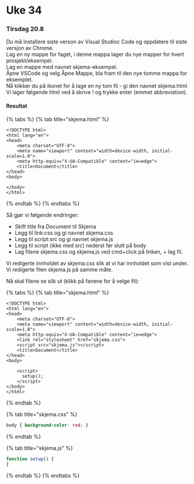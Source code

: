 # Uke 34

### Tirsdag 20.8

Du må installere siste verson av Visual Studioc Code og oppdatere til siste versjon av Chrome.  
Lag en ny mappe for faget, i denne mappa lager du nye mapper for hvert prosjekt/eksempel.   
Lag en mappe med navnet skjema-eksempel.   
Åpne VSCode og velg Åpne Mappe, bla fram til den nye tomme mappa for eksemplet.   
Nå klikker du på ikonet for å lage en ny tom fil - gi den navnet skjema.html   
Vi lager følgende html ved å skrive ! og trykke enter \(emmet abbreviation\).

#### Resultat

{% tabs %}
{% tab title="skjema.html" %}
```markup
<!DOCTYPE html>
<html lang="en">
<head>
    <meta charset="UTF-8">
    <meta name="viewport" content="width=device-width, initial-scale=1.0">
    <meta http-equiv="X-UA-Compatible" content="ie=edge">
    <title>Document</title>
</head>
<body>

</body>
</html>
```
{% endtab %}
{% endtabs %}

Så gjør vi følgende endringer:

* Skift title fra Document til Skjema 
* Legg til link:css og gi navnet skjema.css 
* Legg til script:src og gi navnet skjema.js 
* Legg til script \(ikke med src\) nederst før slutt på body 
* Lag filene skjema.css og skjema.js ved cmd+click på linken, + lag fil.

Vi redigerte innholdet av skjema.css slik at vi har innholdet som vist under.  
Vi redigerte filen skjema.js på samme måte. 

Nå skal filene se slik ut \(klikk på fanene for å velge fil\):

{% tabs %}
{% tab title="skjema.html" %}
```markup
<!DOCTYPE html>
<html lang="en">
<head>
    <meta charset="UTF-8">
    <meta name="viewport" content="width=device-width, initial-scale=1.0">
    <meta http-equiv="X-UA-Compatible" content="ie=edge">
    <link rel="stylesheet" href="skjema.css">
    <script src="skjema.js"></script>
    <title>Document</title>
</head>
<body>

    <script>
      setup();
    </script> 
</body>
</html>
```
{% endtab %}

{% tab title="skjema.css" %}
```css
body { background-color: red; }
```
{% endtab %}

{% tab title="skjema.js" %}
```javascript
function setup() {
}
```
{% endtab %}
{% endtabs %}

